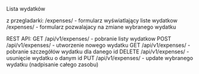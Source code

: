 Lista wydatków

z przegladarki:
/expenses/                        - formularz wyświatlający liste wydatkow
/expenses/<id>                    - formularz pozwalajacy na zmiane wybranego wydatku

REST API:
GET    /api/v1/expenses/          - pobranie listy wydatkow
POST   /api/v1/expenses/          - utworzenie nowego wydatku
GET    /api/v1/expenses/<id>      - pobranie szczegółów wydatku dla danego id
DELETE /api/v1/expenses/<id>      - usunięcie wydatku o danym id
PUT    /api/v1/expenses/<id>      - update wybranego wydatku (nadpisanie całego zasobu)